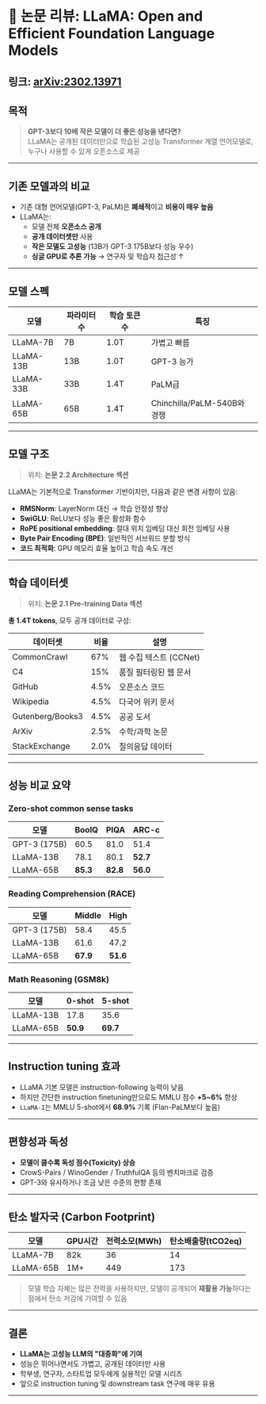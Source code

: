 # 📄 논문 리뷰: LLaMA: Open and Efficient Foundation Language Models

## **링크**: [arXiv:2302.13971](https://arxiv.org/abs/2302.13971)

## 목적

> **GPT-3보다 10배 작은 모델이 더 좋은 성능을 낸다면?**  
> LLaMA는 공개된 데이터만으로 학습된 고성능 Transformer 계열 언어모델로, 누구나 사용할 수 있게 오픈소스로 제공

---

## 기존 모델과의 비교

- 기존 대형 언어모델(GPT-3, PaLM)은 **폐쇄적**이고 **비용이 매우 높음**
- LLaMA는:
  - 모델 전체 **오픈소스 공개**
  - **공개 데이터셋만** 사용
  - **작은 모델도 고성능** (13B가 GPT-3 175B보다 성능 우수)
  - **싱글 GPU로 추론 가능** → 연구자 및 학습자 접근성 ↑

---

## 모델 스펙

| 모델      | 파라미터 수 | 학습 토큰 수 | 특징                        |
| --------- | ----------- | ------------ | --------------------------- |
| LLaMA-7B  | 7B          | 1.0T         | 가볍고 빠름                 |
| LLaMA-13B | 13B         | 1.0T         | GPT-3 능가                  |
| LLaMA-33B | 33B         | 1.4T         | PaLM급                      |
| LLaMA-65B | 65B         | 1.4T         | Chinchilla/PaLM-540B와 경쟁 |

---

## 모델 구조

> 위치: **논문 2.2 Architecture 섹션**

LLaMA는 기본적으로 Transformer 기반이지만, 다음과 같은 변경 사항이 있음:

- **RMSNorm**: LayerNorm 대신 → 학습 안정성 향상
- **SwiGLU**: ReLU보다 성능 좋은 활성화 함수
- **RoPE positional embedding**: 절대 위치 임베딩 대신 회전 임베딩 사용
- **Byte Pair Encoding (BPE)**: 일반적인 서브워드 분할 방식
- **코드 최적화**: GPU 메모리 효율 높이고 학습 속도 개선

---

## 학습 데이터셋

> 위치: **논문 2.1 Pre-training Data 섹션**

**총 1.4T tokens**, 모두 공개 데이터로 구성:

| 데이터셋         | 비율 | 설명                   |
| ---------------- | ---- | ---------------------- |
| CommonCrawl      | 67%  | 웹 수집 텍스트 (CCNet) |
| C4               | 15%  | 품질 필터링된 웹 문서  |
| GitHub           | 4.5% | 오픈소스 코드          |
| Wikipedia        | 4.5% | 다국어 위키 문서       |
| Gutenberg/Books3 | 4.5% | 공공 도서              |
| ArXiv            | 2.5% | 수학/과학 논문         |
| StackExchange    | 2.0% | 질의응답 데이터        |

---

## 성능 비교 요약

### Zero-shot common sense tasks

| 모델         | BoolQ    | PIQA     | ARC-c    |
| ------------ | -------- | -------- | -------- |
| GPT-3 (175B) | 60.5     | 81.0     | 51.4     |
| LLaMA-13B    | 78.1     | 80.1     | **52.7** |
| LLaMA-65B    | **85.3** | **82.8** | **56.0** |

### Reading Comprehension (RACE)

| 모델         | Middle   | High     |
| ------------ | -------- | -------- |
| GPT-3 (175B) | 58.4     | 45.5     |
| LLaMA-13B    | 61.6     | 47.2     |
| LLaMA-65B    | **67.9** | **51.6** |

### Math Reasoning (GSM8k)

| 모델      | 0-shot   | 5-shot   |
| --------- | -------- | -------- |
| LLaMA-13B | 17.8     | 35.6     |
| LLaMA-65B | **50.9** | **69.7** |

---

## Instruction tuning 효과

- LLaMA 기본 모델은 instruction-following 능력이 낮음
- 하지만 간단한 instruction finetuning만으로도 MMLU 점수 **+5~6%** 향상
- `LLaMA-I`는 MMLU 5-shot에서 **68.9%** 기록 (Flan-PaLM보다 높음)

---

## 편향성과 독성

- **모델이 클수록 독성 점수(Toxicity) 상승**
- CrowS-Pairs / WinoGender / TruthfulQA 등의 벤치마크로 검증
- GPT-3와 유사하거나 조금 낮은 수준의 편향 존재

---

## 탄소 발자국 (Carbon Footprint)

| 모델      | GPU시간 | 전력소모(MWh) | 탄소배출량(tCO2eq) |
| --------- | ------- | ------------- | ------------------ |
| LLaMA-7B  | 82k     | 36            | 14                 |
| LLaMA-65B | 1M+     | 449           | 173                |

> 모델 학습 자체는 많은 전력을 사용하지만, 모델이 공개되어 **재활용 가능**하다는 점에서 탄소 저감에 기여할 수 있음

---

## 결론

- **LLaMA는 고성능 LLM의 "대중화"에 기여**
- 성능은 뛰어나면서도 가볍고, 공개된 데이터만 사용
- 학부생, 연구자, 스타트업 모두에게 실용적인 모델 시리즈
- 앞으로 instruction tuning 및 downstream task 연구에 매우 유용

---
